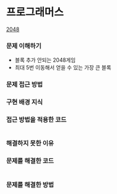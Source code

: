 # 프로그래머스
[2048](https://www.acmicpc.net/problem/12100)

### 문제 이해하기
- 블록 추가 안되는 2048게임
- 최대 5번 이동해서 얻을 수 있는 가장 큰 블록

### 문제 접근 방법


### 구현 배경 지식


### 접근 방법을 적용한 코드
```

```
### 해결하지 못한 이유


### 문제를 해결한 코드
```

```

### 문제를 해결한 방법
